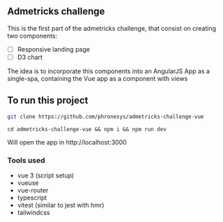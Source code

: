 ## Admetricks challenge

This is the first part of the admetricks challenge, that consist on creating two components: 
- [ ] Responsive landing page
- [ ] D3 chart

The idea is to incorporate this components into an AngularJS App as a single-spa, containing the Vue app as a component with views

## To run this project
```bash
git clone https://github.com/phronesys/admetricks-challenge-vue
```

```
cd admetricks-challenge-vue && npm i && npm run dev
```
Will open the app in http://localhost:3000


### Tools used
- vue 3 (script setup)
- vueuse
- vue-router
- typescript
- vitest (similar to jest with hmr)
- tailwindcss
